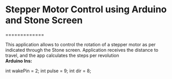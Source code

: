 # __Stepper Motor Control using Arduino and Stone Screen__
=============

This application allows to control the rotation of a stepper motor as per indicated through the Stone screen. Application receives the distance to travel, and the app calculates the steps per revolution   
__Arduino Ins:__

int wakePin = 2;
int pulse = 9;
int dir = 8;
